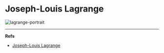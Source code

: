 Joseph-Louis Lagrange
=====================

![lagrange-portrait]


---

**Refs**

* [Joseph-Louis Lagrange](http://en.wikipedia.org/wiki/Joseph-Louis_Lagrange)


[lagrange-portrait]: http://upload.wikimedia.org/wikipedia/commons/thumb/1/19/Lagrange_portrait.jpg/200px-Lagrange_portrait.jpg